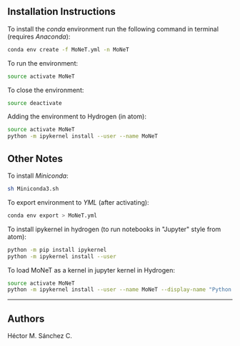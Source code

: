 
## Installation Instructions

To install the *conda* environment run the following command in terminal (requires _Anaconda_):

```bash
conda env create -f MoNeT.yml -n MoNeT
```

To run the environment:

```bash
source activate MoNeT
```

To close the environment:

```bash
source deactivate
```

Adding the environment to Hydrogen (in atom):

```bash
source activate MoNeT
python -m ipykernel install --user --name MoNeT
```

## Other Notes

To install *Miniconda*:

```bash
sh Miniconda3.sh
```

To export environment to *YML* (after activating):

```bash
conda env export > MoNeT.yml
```

To install ipykernel in hydrogen (to run notebooks in "Jupyter" style from atom):

```bash
python -m pip install ipykernel
python -m ipykernel install --user
```

To load MoNeT as a kernel in jupyter kernel in Hydrogen:

```bash
source activate MoNeT
python -m ipykernel install --user --name MoNeT --display-name "Python (MoNeT)"
```


<hr>

## Authors

Héctor M. Sánchez C.
